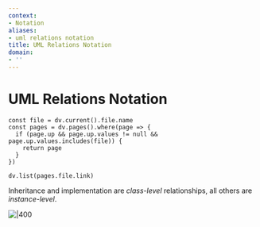 ```yaml
---
context:
- Notation
aliases:
- uml relations notation
title: UML Relations Notation
domain:
- ''
---
```


# UML Relations Notation

```dataviewjs
const file = dv.current().file.name
const pages = dv.pages().where(page => {
  if (page.up && page.up.values != null && page.up.values.includes(file)) {
    return page
  }
})

dv.list(pages.file.link)
```
Inheritance and implementation are _class-level_ relationships, all others are _instance-level_.

![|400](https://upload.wikimedia.org/wikipedia/commons/thumb/9/93/Uml_classes_en.svg/1920px-Uml_classes_en.svg.png)
